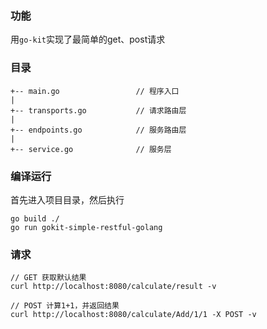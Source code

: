 ### 功能
用`go-kit`实现了最简单的get、post请求

### 目录
```
+-- main.go                 // 程序入口
|
+-- transports.go           // 请求路由层
|
+-- endpoints.go            // 服务路由层
|
+-- service.go              // 服务层
```

### 编译运行
首先进入项目目录，然后执行
```
go build ./
go run gokit-simple-restful-golang
```

### 请求
```
// GET 获取默认结果
curl http://localhost:8080/calculate/result -v

// POST 计算1+1，并返回结果
curl http://localhost:8080/calculate/Add/1/1 -X POST -v
```